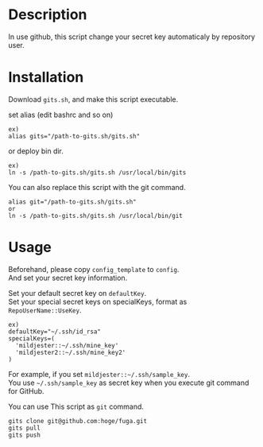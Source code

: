 # Description

In use github, this script change your secret key automaticaly by repository user.  

# Installation
Download `gits.sh`, and make this script executable.  

set alias (edit bashrc and so on)  
```
ex)
alias gits="/path-to-gits.sh/gits.sh"
```

or deploy bin dir.  
```
ex)
ln -s /path-to-gits.sh/gits.sh /usr/local/bin/gits
```

You can also replace this script with the git command.  
```
alias git="/path-to-gits.sh/gits.sh"
or
ln -s /path-to-gits.sh/gits.sh /usr/local/bin/git
```


# Usage
Beforehand, please copy `config_template` to `config`.  
And set your secret key information.  
  
Set your default secret key on `defaultKey`.  
Set your special secret keys on specialKeys, format as `RepoUserName::UseKey`.  
  
```
ex)
defaultKey="~/.ssh/id_rsa"
specialKeys=(
  'mildjester::~/.ssh/mine_key'
  'mildjester2::~/.ssh/mine_key2'
)
```
  
For example, if you set `mildjester::~/.ssh/sample_key`.  
You use `~/.ssh/sample_key` as secret key when you execute git command for GitHub.  
  
You can use This script as `git` command.  
```
gits clone git@github.com:hoge/fuga.git
gits pull
gits push
```
